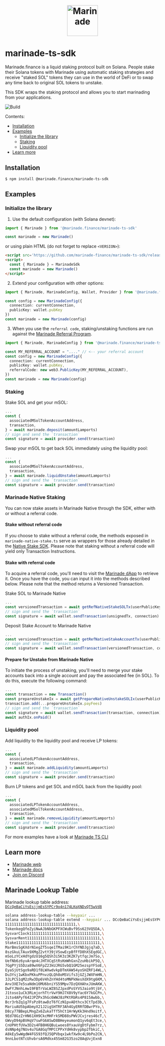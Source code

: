 # <p align="center"><a href="https://marinade.finance/"><img src="https://raw.githubusercontent.com/marinade-finance/liquid-staking-program/main/Docs/img/MNDE.png" height="100" alt="Marinade"></a>

# marinade-ts-sdk

Marinade.finance is a liquid staking protocol built on Solana. People stake their Solana tokens with Marinade using automatic staking strategies and receive "staked SOL" tokens they can use in the world of DeFi or to swap any time back to original SOL tokens to unstake.

This SDK wraps the staking protocol and allows you to start marinading from your applications.

![Build](https://github.com/marinade-finance/marinade-ts-sdk/actions/workflows/build-test.yml/badge.svg)

Contents:
- [Installation](#installation)
- [Examples](#examples)
   - [Initialize the library](#initialize-the-library)
   - [Staking](#staking)
   - [Liquidity pool](#liquidity-pool)
- [Learn more](#learn-more)

## Installation
```bash
$ npm install @marinade.finance/marinade-ts-sdk
```

## Examples

### Initialize the library

1) Use the default configuration (with Solana devnet):
```ts
import { Marinade } from '@marinade.finance/marinade-ts-sdk'

const marinade = new Marinade()
```
or using plain HTML (do not forget to replace `<VERSION>`):
```html
<script src='https://github.com/marinade-finance/marinade-ts-sdk/releases/download/<VERSION>/marinade-ts-sdk.min.js'></script>
<script>
  const { Marinade } = MarinadeSdk
  const marinade = new Marinade()
</script>
```

2) Extend your configuration with other options:
```ts
import { Marinade, MarinadeConfig, Wallet, Provider } from '@marinade.finance/marinade-ts-sdk'

const config = new MarinadeConfig({
  connection: currentConnection,
  publicKey: wallet.pubKey
})
const marinade = new Marinade(config)
```

3) When you use the `referral code`, staking/unstaking functions are run against the [Marinade Referral Program](https://github.com/marinade-finance/liquid-staking-referral-program).
```ts
import { Marinade, MarinadeConfig } from '@marinade.finance/marinade-ts-sdk'

const MY_REFERRAL_ACCOUNT = "...." // <-- your referral account
const config = new MarinadeConfig({
  connection: currentConnection,
  publicKey: wallet.pubKey,
  referralCode: new web3.PublicKey(MY_REFERRAL_ACCOUNT),
})
const marinade = new Marinade(config)
```

### Staking

Stake SOL and get your mSOL:
```ts
...
const {
  associatedMSolTokenAccountAddress,
  transaction,
} = await marinade.deposit(amountLamports)
// sign and send the `transaction`
const signature = await provider.send(transaction)
```

Swap your mSOL to get back SOL immediately using the liquidity pool:
```ts
...
const {
  associatedMSolTokenAccountAddress,
  transaction,
} = await marinade.liquidUnstake(amountLamports)
// sign and send the `transaction`
const signature = await provider.send(transaction)
```

### Marinade Native Staking

You can now stake assets in Marinade Native through the SDK, either with or without a referral code.

#### Stake without referral code
If you choose to stake without a referral code, the methods exposed in `marinade-native-stake.ts` serve as wrappers for those already detailed in the [Native Stake SDK](https://www.npmjs.com/package/@marinade.finance/native-staking-sdk).
Please note that staking without a referral code will yield only Transaction Instructions.

#### Stake with referral code
To acquire a referral code, you'll need to visit the [Marinade dApp](https://marinade.finance/app/earn/) to retrieve it.
Once you have the code, you can input it into the methods described below. Please note that the method returns a Versioned Transaction.

Stake SOL to Marinade Native
```ts
...
const versionedTransaction = await getRefNativeStakeSOLTx(userPublicKey, amountLamports, refCode)
// sign and send the `transaction`
const signature = await wallet.sendTransaction(unsignedTx, connection)
```

Deposit Stake Account to Marinade Native
```ts
...
const versionedTransaction = await getRefNativeStakeAccountTx(userPublicKey, stakeAccountAddress, refCode)
// sign and send the `transaction`
const signature = await wallet.sendTransaction(versionedTransaction, connection)
```

#### Prepare for Unstake from Marinade Native
To initiate the process of unstaking, you'll need to merge your stake accounts back into a single account and pay the associated fee (in SOL). To do this, execute the following command:

```ts
...
const transaction = new Transaction()
const prepareUnstakeIx = await getPrepareNativeUnstakeSOLIx(userPublicKey, amountLamports)
transaction.add(...prepareUnstakeIx.payFees)
// sign and send the `transaction`
const signature = await wallet.sendTransaction(transaction, connection)
await authIx.onPaid()
```

### Liquidity pool

Add liquidity to the liquidity pool and receive LP tokens:
```ts
...
const {
  associatedLPTokenAccountAddress,
  transaction,
} = await marinade.addLiquidity(amountLamports)
// sign and send the `transaction`
const signature = await provider.send(transaction)
```

Burn LP tokens and get SOL and mSOL back from the liquidity pool:
```ts
...
const {
  associatedLPTokenAccountAddress,
  associatedMSolTokenAccountAddress,
  transaction,
} = await marinade.removeLiquidity(amountLamports)
// sign and send the `transaction`
const signature = await provider.send(transaction)
```

For more examples have a look at [Marinade TS CLI](https://github.com/marinade-finance/marinade-ts-cli)

## Learn more
- [Marinade web](https://marinade.finance)
- [Marinade docs](https://docs.marinade.finance/)
- [Join on Discord](https://discord.com/invite/6EtUf4Euu6)

## Marinade Lookup Table
Marinade lookup table address: [`DCcQeBaCiYsEsjjmEsSYPCr9o4n174LKqXNDvQT5wVd8`](https://solscan.io/account/DCcQeBaCiYsEsjjmEsSYPCr9o4n174LKqXNDvQT5wVd8#tableEntries)
```bash
solana address-lookup-table --keypair ...
solana address-lookup-table extend --keypair ... DCcQeBaCiYsEsjjmEsSYPCr9o4n174LKqXNDvQT5wVd8 --addresses \
11111111111111111111111111111111,\
TokenkegQfeZyiNwAJbNbGKPFXCWuBvf9Ss623VQ5DA,\
SysvarC1ock11111111111111111111111111111111,\
SysvarRent111111111111111111111111111111111,\
Stake11111111111111111111111111111111111111,\
MarBmsSgKXdrN1egZf5sqe1TMai9K1rChYNDJgjq7aD,\
8szGkuLTAux9XMgZ2vtY39jVSowEcpBfFfD8hXSEqdGC,\
mSoLzYCxHdYgdzU16g5QSh3i5K3z3KZK7ytfqcJm7So,\
UefNb6z6yvArqe4cJHTXCqStRsKmWhGxnZzuHbikP5Q,\
7GgPYjS5Dza89wV6FpZ23kUJRG5vbQ1GM25ezspYFSoE,\
EyaSjUtSgo9aRD1f8LWXwdvkpDTmXAW54yoSHZRF14WL,\
Du3Ysj1wKbxPKkuPPnvzQLQh8oMSVifs3jGZjJWXFmHN,\
3JLPCS1qM2zRw3Dp6V4hZnYHd4toMNPkNesXdX9tg6KM,\
Anv3XE7e5saNdm16MU6bniYS59Mpv7DzQXHAhxJUmAKW,\
DwFYJNnhLmw19FBTrVaLWZ8SZJpxdPoSYVSJaio9tjbY,\
J1toso1uCk3RLmjorhTtrVwY9HJ7X8V9yYac6Y7kGCPn,\
Jito4APyf642JPZPx3hGc6WWJ8zPKtRbRs4P815Awbb,\
Bcr3rbZq1g7FsPz8tawDzT6fCzN1pvADthcv3CtTpd3b,\
MariuAU5bpAbmyX21J2igSHTRF3Ah4GyERRfDBwrPYo,\
D8cy77BBepLMngZx6ZukaTff5hCt1HrWyKk3Hnd9oitf,\
9Ed78GzZrHN61XH9CkcMHFrkSMD88sPWVJCvjres46cT,\
GWvyD94pBVHqV7swFG6ASwD8BHeyeumonQ1yv6qEt3ce,\
CnUPHtfUVw3D2s4FB8H6QBuLwoes8YxauVgDtFybm7rz,\
dsNNp4g7NUv4u7GA8GqfMPCCPPxYdHk8vypbp2fbkiC,\
A8kEy5wWgdW4FG593fQJ5QPVbqx1wkfXw9c4L9bPo2CN,\
9nnLbotNTcUhvbrsA6Mdkx45Sm82G35zo28AqUvjExn8
```
